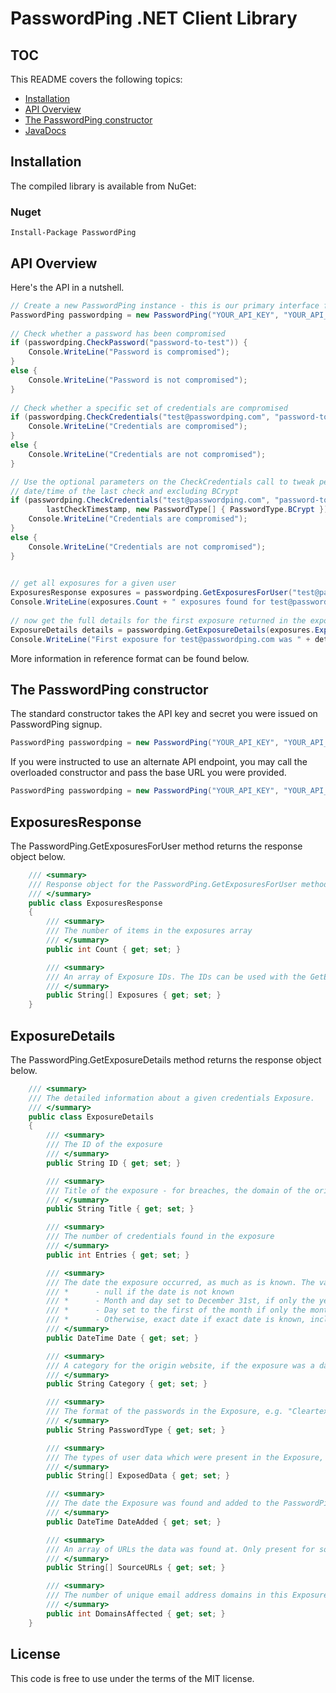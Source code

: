 # PasswordPing .NET Client Library

## TOC

This README covers the following topics:

- [Installation](#installation)
- [API Overview](#api-overview)
- [The PasswordPing constructor](#the-passwordping-constructor)
- [JavaDocs](#javadocs)

## Installation

The compiled library is available from NuGet:

### Nuget

```
Install-Package PasswordPing
```

## API Overview

Here's the API in a nutshell.

```cs
// Create a new PasswordPing instance - this is our primary interface for making API calls
PasswordPing passwordping = new PasswordPing("YOUR_API_KEY", "YOUR_API_SECRET");
 
// Check whether a password has been compromised
if (passwordping.CheckPassword("password-to-test")) {
    Console.WriteLine("Password is compromised");
}
else {
    Console.WriteLine("Password is not compromised");
}
 
// Check whether a specific set of credentials are compromised
if (passwordping.CheckCredentials("test@passwordping.com", "password-to-test")) {
    Console.WriteLine("Credentials are compromised");
}
else {
    Console.WriteLine("Credentials are not compromised");
}

// Use the optional parameters on the CheckCredentials call to tweak performance by including the
// date/time of the last check and excluding BCrypt
if (passwordping.CheckCredentials("test@passwordping.com", "password-to-test",
        lastCheckTimestamp, new PasswordType[] { PasswordType.BCrypt })) {
    Console.WriteLine("Credentials are compromised");
}
else {
    Console.WriteLine("Credentials are not compromised");
}

 
// get all exposures for a given user
ExposuresResponse exposures = passwordping.GetExposuresForUser("test@passwordping.com");
Console.WriteLine(exposures.Count + " exposures found for test@passwordping.com");
 
// now get the full details for the first exposure returned in the exposures response
ExposureDetails details = passwordping.GetExposureDetails(exposures.Exposures[0]);
Console.WriteLine("First exposure for test@passwordping.com was " + details.Title);
```

More information in reference format can be found below.

## The PasswordPing constructor

The standard constructor takes the API key and secret you were issued on PasswordPing signup.

```cs
PasswordPing passwordping = new PasswordPing("YOUR_API_KEY", "YOUR_API_SECRET");
```

If you were instructed to use an alternate API endpoint, you may call the overloaded constructor and pass the base URL you were provided.

```cs
PasswordPing passwordping = new PasswordPing("YOUR_API_KEY", "YOUR_API_SECRET", "https://api-alt.passwordping.com/v1");
```

## ExposuresResponse

The PasswordPing.GetExposuresForUser method returns the response object below.

```cs
    /// <summary>
    /// Response object for the PasswordPing.GetExposuresForUser method
    /// </summary>
    public class ExposuresResponse
    {
        /// <summary>
        /// The number of items in the exposures array
        /// </summary>
        public int Count { get; set; }

        /// <summary>
        /// An array of Exposure IDs. The IDs can be used with the GetExposureDetails call to retrieve additional info on each exposure.
        /// </summary>
        public String[] Exposures { get; set; }
    }
```

## ExposureDetails

The PasswordPing.GetExposureDetails method returns the response object below.

```cs
    /// <summary>
    /// The detailed information about a given credentials Exposure.  
    /// </summary>
    public class ExposureDetails
    {
        /// <summary>
        /// The ID of the exposure
        /// </summary>
        public String ID { get; set; }

        /// <summary>
        /// Title of the exposure - for breaches, the domain of the origin site
        /// </summary>
        public String Title { get; set; }

        /// <summary>
        /// The number of credentials found in the exposure
        /// </summary>
        public int Entries { get; set; }

        /// <summary>
        /// The date the exposure occurred, as much as is known. The value is as follows:
        /// *      - null if the date is not known
        /// *      - Month and day set to December 31st, if only the year is known(e.g. "2015-12-31" if Exposure date was sometime in 2015)
        /// *      - Day set to the first of the month if only the month is known(e.g. "2015-06-01" if Exposure date was sometime in June 2015)
        /// *      - Otherwise, exact date if exact date is known, including time
        /// </summary>
        public DateTime Date { get; set; }

        /// <summary>
        /// A category for the origin website, if the exposure was a data breach.
        /// </summary>
        public String Category { get; set; }

        /// <summary>
        /// The format of the passwords in the Exposure, e.g. "Cleartext", "MD5", "BCrypt", etc.
        /// </summary>
        public String PasswordType { get; set; }

        /// <summary>
        /// The types of user data which were present in the Exposure, e.g. "Emails", "Passwords", "Physical Addresses", "Phone Numbers", etc.
        /// </summary>
        public String[] ExposedData { get; set; }

        /// <summary>
        /// The date the Exposure was found and added to the PasswordPing database.
        /// </summary>
        public DateTime DateAdded { get; set; }

        /// <summary>
        /// An array of URLs the data was found at. Only present for some types of Exposures, like when the source was a paste site.
        /// </summary>
        public String[] SourceURLs { get; set; }

        /// <summary>
        /// The number of unique email address domains in this Exposure. So, for instance, if the Exposure only contained "gmail.com" and "yahoo.com" email addresses, this number would be 2.
        /// </summary>
        public int DomainsAffected { get; set; }
    }
```

## License

This code is free to use under the terms of the MIT license.
